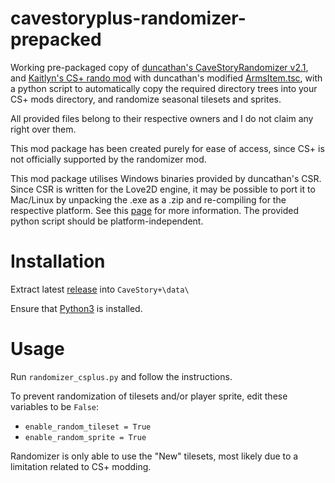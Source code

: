 # cavestoryplus-randomizer-prepacked
Working pre-packaged copy of [duncathan's CaveStoryRandomizer v2.1](https://github.com/cave-story-randomizer/cave-story-randomizer/releases/tag/v2.1-RC2), and [Kaitlyn's CS+ rando mod](https://cdn.discordapp.com/attachments/558603545008537604/686288099134799965/rando_but_cs_plus.zip) with duncathan's modified [ArmsItem.tsc](https://cdn.discordapp.com/attachments/558603545008537604/686331261131948162/ArmsItem.tsc), with a python script to automatically copy the required directory trees into your CS+ mods directory, and randomize seasonal tilesets and sprites.

All provided files belong to their respective owners and I do not claim any right over them.

This mod package has been created purely for ease of access, since CS+ is not officially supported by the randomizer mod.

This mod package utilises Windows binaries provided by duncathan's CSR. Since CSR is written for the Love2D engine, it may be possible to port it to Mac/Linux by unpacking the .exe as a .zip and re-compiling for the respective platform. See this [page](https://love2d.org/wiki/Game_Distribution) for more information. The provided python script should be platform-independent.

# Installation

Extract latest [release](https://github.com/tsuneko/cavestoryplus-randomizer-prepacked/files/8318636/cavestoryplus-randomizer-prepacked.zip) into `CaveStory+\data\`

Ensure that [Python3](https://www.python.org/downloads/) is installed.

# Usage

Run `randomizer_csplus.py` and follow the instructions.

To prevent randomization of tilesets and/or player sprite, edit these variables to be `False`:
- `enable_random_tileset = True`
- `enable_random_sprite = True`

Randomizer is only able to use the "New" tilesets, most likely due to a limitation related to CS+ modding.
